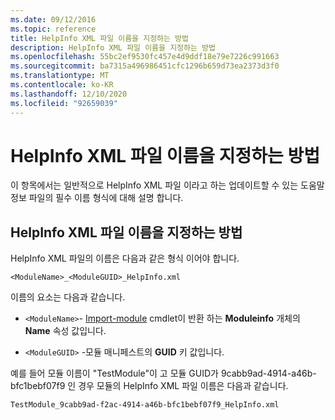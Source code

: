 ```yaml
---
ms.date: 09/12/2016
ms.topic: reference
title: HelpInfo XML 파일 이름을 지정하는 방법
description: HelpInfo XML 파일 이름을 지정하는 방법
ms.openlocfilehash: 55bc2ef9530fc457e4d9ddf18e79e7226c991663
ms.sourcegitcommit: ba7315a496986451cfc1296b659d73ea2373d3f0
ms.translationtype: MT
ms.contentlocale: ko-KR
ms.lasthandoff: 12/10/2020
ms.locfileid: "92659039"
---
```

# <a name="how-to-name-a-helpinfo-xml-file"></a>HelpInfo XML 파일 이름을 지정하는 방법

이 항목에서는 일반적으로 HelpInfo XML 파일 이라고 하는 업데이트할 수 있는 도움말 정보 파일의 필수 이름 형식에 대해 설명 합니다.

## <a name="how-to-name-a-helpinfo-xml-file"></a>HelpInfo XML 파일 이름을 지정하는 방법

HelpInfo XML 파일의 이름은 다음과 같은 형식 이어야 합니다.

`<ModuleName>_<ModuleGUID>_HelpInfo.xml`

이름의 요소는 다음과 같습니다.

- `<ModuleName>`- [Import-module](/powershell/module/Microsoft.PowerShell.Core/Get-Module) cmdlet이 반환 하는 **Moduleinfo** 개체의 **Name** 속성 값입니다.

- `<ModuleGUID>` -모듈 매니페스트의 **GUID** 키 값입니다.

예를 들어 모듈 이름이 "TestModule"이 고 모듈 GUID가 9cabb9ad-4914-a46b-bfc1bebf07f9 인 경우 모듈의 HelpInfo XML 파일 이름은 다음과 같습니다.

`TestModule_9cabb9ad-f2ac-4914-a46b-bfc1bebf07f9_HelpInfo.xml`
